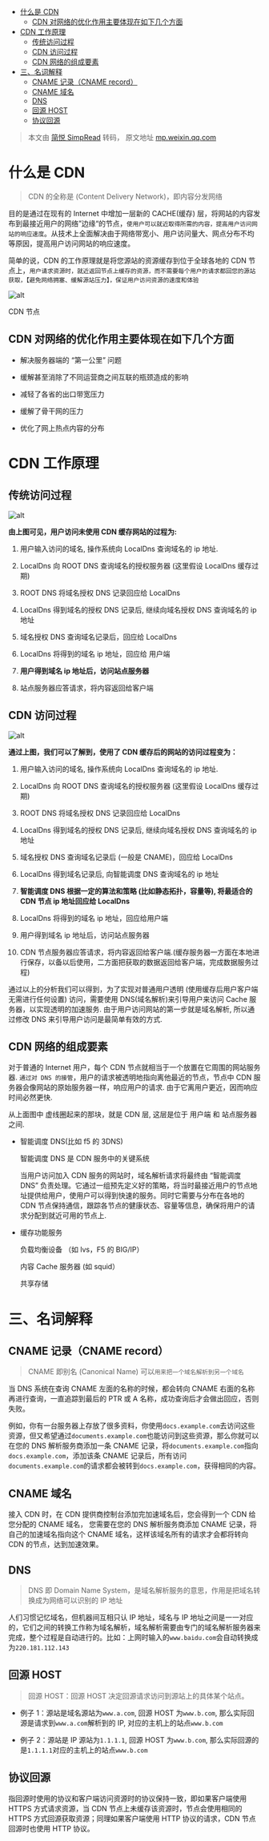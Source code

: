 - [什么是 CDN](#什么是-cdn)
  - [CDN 对网络的优化作用主要体现在如下几个方面](#cdn-对网络的优化作用主要体现在如下几个方面)
- [CDN 工作原理](#cdn-工作原理)
  - [传统访问过程](#传统访问过程)
  - [CDN 访问过程](#cdn-访问过程)
  - [CDN 网络的组成要素](#cdn-网络的组成要素)
- [三、名词解释](#三名词解释)
  - [CNAME 记录（CNAME record）](#cname-记录cname-record)
  - [CNAME 域名](#cname-域名)
  - [DNS](#dns)
  - [回源 HOST](#回源-host)
  - [协议回源](#协议回源)

> 本文由 [简悦 SimpRead](http://ksria.com/simpread/) 转码， 原文地址 [mp.weixin.qq.com](https://mp.weixin.qq.com/s/cYsMf8-187gZLvKsgYLI3Q)

# 什么是 CDN

> CDN 的全称是 (Content Delivery Network)，即内容分发网络

目的是通过在现有的 Internet 中增加一层新的 CACHE(缓存) 层，将网站的内容发布到最接近用户的网络”边缘“的节点，`使用户可以就近取得所需的内容，提高用户访问网站的响应速度`。从技术上全面解决由于网络带宽小、用户访问量大、网点分布不均等原因，提高用户访问网站的响应速度。

简单的说，CDN 的工作原理就是将您源站的资源缓存到位于全球各地的 CDN 节点上，`用户请求资源时，就近返回节点上缓存的资源，而不需要每个用户的请求都回您的源站获取，【避免网络拥塞、缓解源站压力】，保证用户访问资源的速度和体验`

![alt](https://mmbiz.qpic.cn/mmbiz/1NOXMW586ut7gkN7yRApcCcicIIE1uGNwsNt5wzNMbQo2afoX9kAWK5YJB86bltF30hFNuFTw8OQpWMG4EXzfZA/640?wx_fmt=jpeg)

CDN 节点

## CDN 对网络的优化作用主要体现在如下几个方面

- 解决服务器端的 “第一公里” 问题

- 缓解甚至消除了不同运营商之间互联的瓶颈造成的影响

- 减轻了各省的出口带宽压力

- 缓解了骨干网的压力

- 优化了网上热点内容的分布

# CDN 工作原理

## 传统访问过程

![alt](https://mmbiz.qpic.cn/mmbiz/1NOXMW586ut7gkN7yRApcCcicIIE1uGNwYRNwmppl5I0rI7Lkee8NfoSKN20xHKQdyYcArHodJmWyIhybQnlWtg/640?wx_fmt=jpeg)

**由上图可见，用户访问未使用 CDN 缓存网站的过程为:**

1. 用户输入访问的域名, 操作系统向 LocalDns 查询域名的 ip 地址.

2. LocalDns 向 ROOT DNS 查询域名的授权服务器 (这里假设 LocalDns 缓存过期)

3. ROOT DNS 将域名授权 DNS 记录回应给 LocalDns

4. LocalDns 得到域名的授权 DNS 记录后, 继续向域名授权 DNS 查询域名的 ip 地址

5. 域名授权 DNS 查询域名记录后，回应给 LocalDns

6. LocalDns 将得到的域名 ip 地址，回应给 用户端

7. **用户得到域名 ip 地址后，访问站点服务器**

8. 站点服务器应答请求，将内容返回给客户端

## CDN 访问过程

![alt](https://mmbiz.qpic.cn/mmbiz/1NOXMW586ut7gkN7yRApcCcicIIE1uGNwWMmKQRhKnBOe7HibMS1odCp9Pq6ibRj2TRFb9AGJbVhQIfKNjFH7vaDg/640?wx_fmt=jpeg)

**通过上图，我们可以了解到，使用了 CDN 缓存后的网站的访问过程变为：**

1. 用户输入访问的域名, 操作系统向 LocalDns 查询域名的 ip 地址.

2. LocalDns 向 ROOT DNS 查询域名的授权服务器 (这里假设 LocalDns 缓存过期)

3. ROOT DNS 将域名授权 DNS 记录回应给 LocalDns

4. LocalDns 得到域名的授权 DNS 记录后, 继续向域名授权 DNS 查询域名的 ip 地址

5. 域名授权 DNS 查询域名记录后 (一般是 CNAME)，回应给 LocalDns

6. LocalDns 得到域名记录后, 向智能调度 DNS 查询域名的 ip 地址

7. **智能调度 DNS 根据一定的算法和策略 (比如静态拓扑，容量等), 将最适合的 CDN 节点 ip 地址回应给 LocalDns**

8. LocalDns 将得到的域名 ip 地址，回应给用户端

9. 用户得到域名 ip 地址后，访问站点服务器

10. CDN 节点服务器应答请求，将内容返回给客户端.(缓存服务器一方面在本地进行保存，以备以后使用，二方面把获取的数据返回给客户端，完成数据服务过程)

通过以上的分析我们可以得到，为了实现对普通用户透明 (使用缓存后用户客户端无需进行任何设置) 访问，需要使用 DNS(域名解析)来引导用户来访问 Cache 服务器，以实现透明的加速服务. 由于用户访问网站的第一步就是域名解析, 所以通过修改 DNS 来引导用户访问是最简单有效的方式.

## CDN 网络的组成要素

对于普通的 Internet 用户，每个 CDN 节点就相当于一个放置在它周围的网站服务器. `通过对 DNS 的接管`，用户的请求被透明地指向离他最近的节点，节点中 CDN 服务器会像网站的原始服务器一样，响应用户的请求. 由于它离用户更近，因而响应时间必然更快.

从上面图中 虚线圈起来的那块，就是 CDN 层, 这层是位于 用户端 和 站点服务器 之间.

- 智能调度 DNS(比如 f5 的 3DNS)

  智能调度 DNS 是 CDN 服务中的关键系统

  当用户访问加入 CDN 服务的网站时，域名解析请求将最终由 “智能调度 DNS” 负责处理。它通过一组预先定义好的策略，将当时最接近用户的节点地址提供给用户，使用户可以得到快速的服务。同时它需要与分布在各地的 CDN 节点保持通信，跟踪各节点的健康状态、容量等信息，确保将用户的请求分配到就近可用的节点上.

- 缓存功能服务

  负载均衡设备 （如 lvs，F5 的 BIG/IP）

  内容 Cache 服务器 (如 squid）

  共享存储

# 三、名词解释

## CNAME 记录（CNAME record）

> CNAME 即别名 (Canonical Name) 可以`用来把一个域名解析到另一个域名`

当 DNS 系统在查询 CNAME 左面的名称的时候，都会转向 CNAME 右面的名称再进行查询，一直追踪到最后的 PTR 或 A 名称，成功查询后才会做出回应，否则失败。

例如，你有一台服务器上存放了很多资料，你使用`docs.example.com`去访问这些资源，但又希望通过`documents.example.com`也能访问到这些资源，那么你就可以在您的 DNS 解析服务商添加一条 CNAME 记录，将`documents.example.com`指向`docs.example.com`，添加该条 CNAME 记录后，所有访问`documents.example.com`的请求都会被转到`docs.example.com`，获得相同的内容。

## CNAME 域名

接入 CDN 时，在 CDN 提供商控制台添加完加速域名后，您会得到一个 CDN 给您分配的 CNAME 域名， 您需要在您的 DNS 解析服务商添加 CNAME 记录，将自己的加速域名指向这个 CNAME 域名，这样该域名所有的请求才会都将转向 CDN 的节点，达到加速效果。

## DNS

> DNS 即 Domain Name System，是域名解析服务的意思，作用是把域名转换成为网络可以识别的 IP 地址

人们习惯记忆域名，但机器间互相只认 IP 地址，域名与 IP 地址之间是一一对应的，它们之间的转换工作称为域名解析，域名解析需要由专门的域名解析服务器来完成，整个过程是自动进行的。比如：上网时输入的`www.baidu.com`会自动转换成为`220.181.112.143`

## 回源 HOST

> 回源 HOST：回源 HOST 决定回源请求访问到源站上的具体某个站点。

- 例子 1：源站是域名源站为`www.a.com`, 回源 HOST 为`www.b.com`, 那么实际回源是请求到`www.a.com`解析到的 IP, 对应的主机上的站点`www.b.com`

- 例子 2：源站是 IP 源站为`1.1.1.1`, 回源 HOST 为`www.b.com`, 那么实际回源的是`1.1.1.1`对应的主机上的站点`www.b.com`

## 协议回源

指回源时使用的协议和客户端访问资源时的协议保持一致，即如果客户端使用 HTTPS 方式请求资源，当 CDN 节点上未缓存该资源时，节点会使用相同的 HTTPS 方式回源获取资源；同理如果客户端使用 HTTP 协议的请求，CDN 节点回源时也使用 HTTP 协议。
